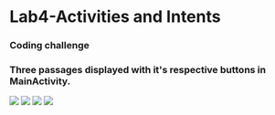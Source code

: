 # Lab4-Activities and Intents
### Coding challenge
### Three passages displayed with it's respective buttons in MainActivity.
![](./cc1.jpg)
![](./cc2.jpg)
![](./cc3.jpg)
![](./cc4.jpg)